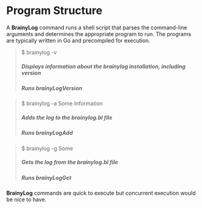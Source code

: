# Program Structure

A **BrainyLog** command runs a shell script that parses the command-line arguments and determines the appropriate program to run. The programs are typically written in Go and precompiled for execution.

>$ brainylog -v
>##### Displays information about the brainylog installation, including version
>##### Runs brainyLogVersion

>$ brainylog -a Some Information
>##### Adds the log to the brainylog.bl file
>##### Runs brainyLogAdd

>$ brainylog -g Some
>##### Gets the log from the brainylog.bl file
>##### Runs brainyLogGet

**BrainyLog** commands are quick to execute but concurrent execution would be nice to have.



